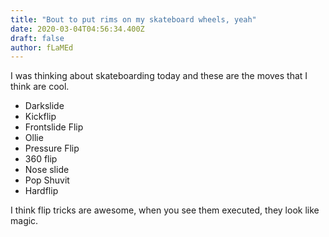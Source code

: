```yaml
---
title: "Bout to put rims on my skateboard wheels, yeah"
date: 2020-03-04T04:56:34.400Z
draft: false
author: fLaMEd
---
```

I was thinking about skateboarding today and these are the moves that I think are cool.

* Darkslide
* Kickflip
* Frontslide Flip
* Ollie
* Pressure Flip
* 360 flip
* Nose slide
* Pop Shuvit
* Hardflip

I think flip tricks are awesome, when you see them executed, they look like magic.
